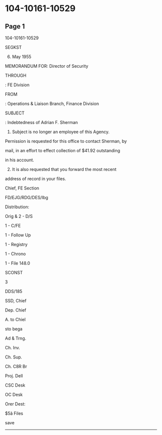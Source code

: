 # 104-10161-10529

## Page 1

104-10161-10529

SEGKST

6. May 1955

MEMORANDUM FOR: Director of Security

THROUGH

: FE Division

FROM

: Operations & Liaison Branch, Finance Division

SUBJECT

: Indebtedness of Adrian F. Sherman

1. Subject is no longer an employee of this Agency.

Pernission is requested for this office to contact Sherman, by

mail, in an effort to effect collection of $41.92 outstanding

in his account.

2. It is also requested that you forward the most recent

address of record in your files.

Chief, FE Section

FD/EJG/RDG/DES/Ibg

Distribution:

Orig & 2 - D/S

1 - C/FE

1 - Follow Up

1 - Registry

1 - Chrono

1 - File 148.0

SCONST

3

DDS/185

SSD, Chief

Dep. Chief

A. to Chiel

sto bega

Ad & Trng.

Ch. Inv.

Ch. Sup.

Ch. C8R Br

Proj. Dell

CSC Desk

OC Desk

Orer Dest:

$5ã Files

save

---

